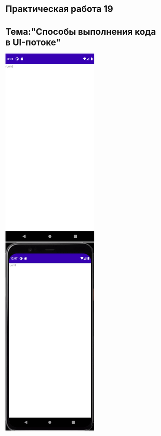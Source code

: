 Практическая работа 19
==========================================
Тема:"Способы выполнения кода в UI-потоке"
==========================================
<img src="1.png"
     height="600">
<img src="pr19.gif"
     height="600">
